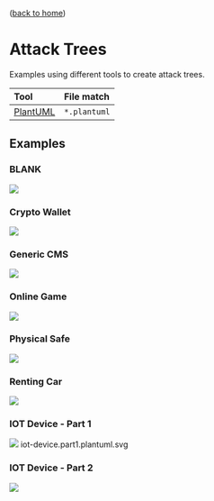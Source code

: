 ([back to home](../README.md))

# Attack Trees

Examples using different tools to create attack trees.

Tool | File match |
:--- | :---
| [PlantUML](https://plantuml-editor.kkeisuke.com/) | `*.plantuml` |


## Examples

### BLANK

<img src="https://raw.githubusercontent.com/filetrust/threat-model-cookbook/master/Attack%20Tree/BLANK.plantuml.svg?sanitize=true"/>

### Crypto Wallet

<img src="https://raw.githubusercontent.com/filetrust/threat-model-cookbook/master/Attack%20Tree/cryptowallet.plantuml.svg?sanitize=true"/>


### Generic CMS

<img src="https://raw.githubusercontent.com/filetrust/threat-model-cookbook/master/Attack%20Tree/generic-cms.plantuml.svg?sanitize=true"/>

### Online Game

<img src="https://raw.githubusercontent.com/filetrust/threat-model-cookbook/master/Attack%20Tree/onlinegame.plantuml.svg?sanitize=true"/>

### Physical Safe

<img src="https://raw.githubusercontent.com/filetrust/threat-model-cookbook/master/Attack%20Tree/physicalsafe.plantuml.svg?sanitize=true"/>

### Renting Car

<img src="https://raw.githubusercontent.com/filetrust/threat-model-cookbook/master/Attack%20Tree/rentingcar.plantuml.svg?sanitize=true"/>

### IOT Device - Part 1

<img src="https://raw.githubusercontent.com/filetrust/threat-model-cookbook/master/Attack%20Tree/iot-device/iot-device.part1.plantuml.svg?sanitize=true"/>
iot-device.part1.plantuml.svg

### IOT Device - Part 2

<img src="https://raw.githubusercontent.com/filetrust/threat-model-cookbook/master/Attack%20Tree/iot-device/iot-device.part2.plantuml.svg?sanitize=true"/>
